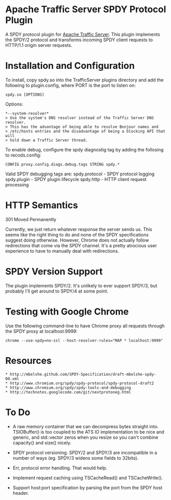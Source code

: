 Apache Traffic Server SPDY Protocol Plugin
==========================================

A SPDY protocol plugin for [Apache Traffic
Server](http://trafficserver.apache.org). This plugin implements
the SPDY/2 protocol and transforms incoming SPDY client requests
to HTTP/1.1 origin server requests.

Installation and Configuration
==============================

To install, copy spdy.so into the TrafficServer plugins directory and add the
following to plugin.config, where PORT is the port to listen on:

    spdy.so [OPTIONS]

Options:

    *--system-resolver*
    > Use the system's DNS resolver instead of the Traffic Server DNS resolver.
    > This has the advantage of being able to resolve Bonjour names and
    > /etc/hosts entries and the disadvantage of being a blocking API that will
    > hold down a Traffic Server thread.

To enable debug, configure the spdy diagnostig tag by adding the follosing to
recods.config:

    CONFIG proxy.config.diags.debug.tags STRING spdy.*

Valid SPDY debugging tags are:
    spdy.protocol   - SPDY protocol logging
    spdy.plugin     - SPDY plugin lifecycle
    spdy.http       - HTTP client request processing

HTTP Semantics
==============

301 Moved Permanently

Currently, we just return whatever response the server sends us.
This seems like the right thing to do and none of the SPDY
specifications suggest doing otherwise. However, Chrome does not
actually follow redirections that come via the SPDY channel. It's
a pretty atrocious user experience to have to manually deal with
redirections.

SPDY Version Support
====================

The plugin implements SPDY/2. It's unlikely to ever support SPDY/3, but
probably I'll get around to SPDY/4 at some point.

Testing with Google Chrome
==========================

Use the following command-line to have Chrome proxy all requests through the
SPDY proxy at localhost:9999:

    chrome --use-spdy=no-ssl --host-resolver-rules="MAP * localhost:9999"

Resources
=========

    * http://mbelshe.github.com/SPDY-Specification/draft-mbelshe-spdy-00.xml
    * http://www.chromium.org/spdy/spdy-protocol/spdy-protocol-draft2
    * http://www.chromium.org/spdy/spdy-tools-and-debugging
    * http://technotes.googlecode.com/git/nextprotoneg.html

To Do
=====

* A raw memory container that we can decompress bytes straight into.
  TSIOBuffer() is too coupled to the ATS IO implementation to be
  nice and generic, and std::vector zeros when you resize so you
  can't combine capacity() and size() nicely.

* SPDY protocol versioning. SPDY/2 and SPDY/3 are incompatible in
  a number of ways (eg. SPDY/3 widens some fields to 32bits).

* Err, protocol error handling. That would help.

* Implement request caching using TSCacheRead() and TSCacheWrite().

* Support host:port specification by parsing the port from the SPDY
  host header.
